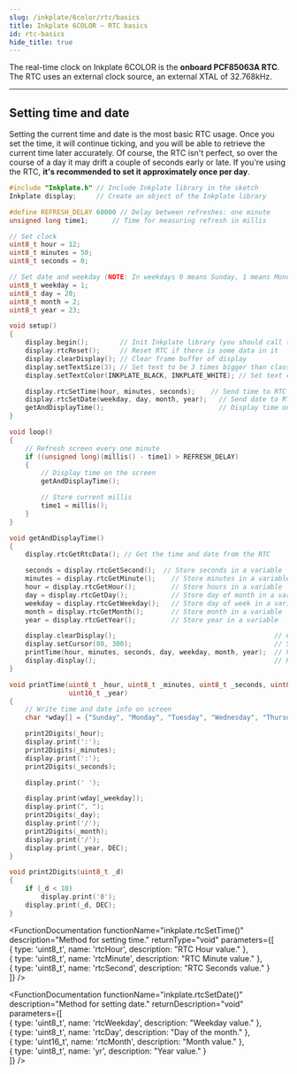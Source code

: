 ```yaml
---  
slug: /inkplate/6color/rtc/basics  
title: Inkplate 6COLOR – RTC basics
id: rtc-basics  
hide_title: true  
---  
```

<SectionTitle title="RTC basics" backgroundImage="/img/rtc.png" />

The real-time clock on Inkplate 6COLOR is the **onboard PCF85063A RTC**. The RTC uses an external clock source, an external XTAL of 32.768kHz.

---

## Setting time and date

Setting the current time and date is the most basic RTC usage. Once you set the time, it will continue ticking, and you will be able to retrieve the current time later accurately. Of course, the RTC isn't perfect, so over the course of a day it may drift a couple of seconds early or late. If you're using the RTC, **it's recommended to set it approximately once per day**.

```cpp
#include "Inkplate.h" // Include Inkplate library in the sketch
Inkplate display;     // Create an object of the Inkplate library

#define REFRESH_DELAY 60000 // Delay between refreshes: one minute
unsigned long time1;      // Time for measuring refresh in millis

// Set clock
uint8_t hour = 12;
uint8_t minutes = 50;
uint8_t seconds = 0;

// Set date and weekday (NOTE: In weekdays 0 means Sunday, 1 means Monday, ...)
uint8_t weekday = 1;
uint8_t day = 20;
uint8_t month = 2;
uint8_t year = 23;

void setup()
{
    display.begin();        // Init Inkplate library (you should call this function ONLY ONCE)
    display.rtcReset();     // Reset RTC if there is some data in it
    display.clearDisplay(); // Clear frame buffer of display
    display.setTextSize(3); // Set text to be 3 times bigger than classic 5x7 px text
    display.setTextColor(INKPLATE_BLACK, INKPLATE_WHITE); // Set text color and background

    display.rtcSetTime(hour, minutes, seconds);    // Send time to RTC
    display.rtcSetDate(weekday, day, month, year);   // Send date to RTC
    getAndDisplayTime();                             // Display time on the screen
}

void loop()
{
    // Refresh screen every one minute
    if ((unsigned long)(millis() - time1) > REFRESH_DELAY)
    {
        // Display time on the screen
        getAndDisplayTime();

        // Store current millis
        time1 = millis();
    }
}

void getAndDisplayTime()
{
    display.rtcGetRtcData(); // Get the time and date from the RTC

    seconds = display.rtcGetSecond();  // Store seconds in a variable
    minutes = display.rtcGetMinute();    // Store minutes in a variable
    hour = display.rtcGetHour();         // Store hours in a variable
    day = display.rtcGetDay();           // Store day of month in a variable
    weekday = display.rtcGetWeekday();   // Store day of week in a variable
    month = display.rtcGetMonth();       // Store month in a variable
    year = display.rtcGetYear();         // Store year in a variable

    display.clearDisplay();                                        // Clear content in frame buffer
    display.setCursor(80, 300);                                    // Set position of the text
    printTime(hour, minutes, seconds, day, weekday, month, year);  // Print the time on screen
    display.display();                                             // Refresh the screen
}

void printTime(uint8_t _hour, uint8_t _minutes, uint8_t _seconds, uint8_t _day, uint8_t _weekday, uint8_t _month,
               uint16_t _year)
{
    // Write time and date info on screen
    char *wday[] = {"Sunday", "Monday", "Tuesday", "Wednesday", "Thursday", "Friday", "Saturday"};

    print2Digits(_hour);
    display.print(':');
    print2Digits(_minutes);
    display.print(':');
    print2Digits(_seconds);

    display.print(' ');

    display.print(wday[_weekday]);
    display.print(", ");
    print2Digits(_day);
    display.print('/');
    print2Digits(_month);
    display.print('/');
    display.print(_year, DEC);
}

void print2Digits(uint8_t _d)
{
    if (_d < 10)
        display.print('0');
    display.print(_d, DEC);
}
```

<FunctionDocumentation
  functionName="inkplate.rtcSetTime()"
  description="Method for setting time."
  returnType="void"
  parameters={[  
    { type: 'uint8_t', name: 'rtcHour', description: "RTC Hour value." },  
    { type: 'uint8_t', name: 'rtcMinute', description: "RTC Minute value." },  
    { type: 'uint8_t', name: 'rtcSecond', description: "RTC Seconds value." }  
  ]}
/>

<FunctionDocumentation
  functionName="inkplate.rtcSetDate()"
  description="Method for setting date."
  returnDescription="void"
  parameters={[  
    { type: 'uint8_t', name: 'rtcWeekday', description: "Weekday value." },  
    { type: 'uint8_t', name: 'rtcDay', description: "Day of the month." },  
    { type: 'uint16_t', name: 'rtcMonth', description: "Month value." },  
    { type: 'uint8_t', name: 'yr', description: "Year value." }  
  ]}
/>

<FunctionDocumentation
  functionName="inkplate.rtcGetRtcData()"
  description="Reads time and date from the RTC and stores them in their corresponding variables."
  returnDescription="void"
/>